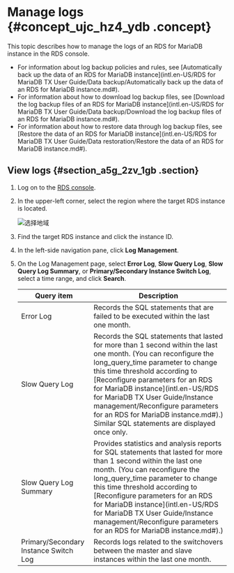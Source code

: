 # Manage logs {#concept_ujc_hz4_ydb .concept}

This topic describes how to manage the logs of an RDS for MariaDB instance in the RDS console.

-   For information about log backup policies and rules, see [Automatically back up the data of an RDS for MariaDB instance](intl.en-US/RDS for MariaDB TX User Guide/Data backup/Automatically back up the data of an RDS for MariaDB instance.md#).
-   For information about how to download log backup files, see [Download the log backup files of an RDS for MariaDB instance](intl.en-US/RDS for MariaDB TX User Guide/Data backup/Download the log backup files of an RDS for MariaDB instance.md#).
-   For information about how to restore data through log backup files, see [Restore the data of an RDS for MariaDB instance](intl.en-US/RDS for MariaDB TX User Guide/Data restoration/Restore the data of an RDS for MariaDB instance.md#).

## View logs {#section_a5g_2zv_1gb .section}

1.  Log on to the [RDS console](https://rds.console.aliyun.com/).
2.  In the upper-left corner, select the region where the target RDS instance is located.

    ![选择地域](http://static-aliyun-doc.oss-cn-hangzhou.aliyuncs.com/assets/img/7814/156896039436543_en-US.png)

3.  Find the target RDS instance and click the instance ID.
4.  In the left-side navigation pane, click **Log Management**.
5.  On the Log Management page, select **Error Log**, **Slow Query Log**, **Slow Query Log Summary**, or **Primary/Secondary Instance Switch Log**, select a time range, and click **Search**.

    |Query item|Description|
    |----------|-----------|
    |Error Log|Records the SQL statements that are failed to be executed within the last one month.|
    |Slow Query Log|Records the SQL statements that lasted for more than 1 second within the last one month. \(You can reconfigure the long\_query\_time parameter to change this time threshold according to [Reconfigure parameters for an RDS for MariaDB instance](intl.en-US/RDS for MariaDB TX User Guide/Instance management/Reconfigure parameters for an RDS for MariaDB instance.md#).\) Similar SQL statements are displayed once only.|
    |Slow Query Log Summary|Provides statistics and analysis reports for SQL statements that lasted for more than 1 second within the last one month. \(You can reconfigure the long\_query\_time parameter to change this time threshold according to [Reconfigure parameters for an RDS for MariaDB instance](intl.en-US/RDS for MariaDB TX User Guide/Instance management/Reconfigure parameters for an RDS for MariaDB instance.md#).\)|
    |Primary/Secondary Instance Switch Log|Records logs related to the switchovers between the master and slave instances within the last one month.|


